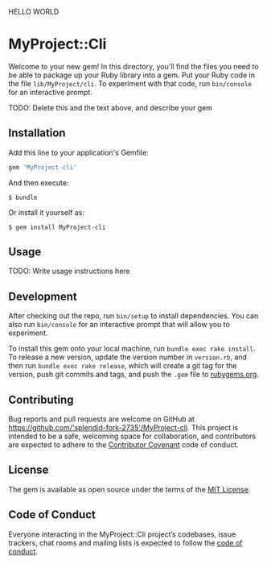 HELLO WORLD 
# MyProject::Cli

Welcome to your new gem! In this directory, you'll find the files you need to be able to package up your Ruby library into a gem. Put your Ruby code in the file `lib/MyProject/cli`. To experiment with that code, run `bin/console` for an interactive prompt.

TODO: Delete this and the text above, and describe your gem

## Installation

Add this line to your application's Gemfile:

```ruby
gem 'MyProject-cli'
```

And then execute:

    $ bundle

Or install it yourself as:

    $ gem install MyProject-cli

## Usage

TODO: Write usage instructions here

## Development

After checking out the repo, run `bin/setup` to install dependencies. You can also run `bin/console` for an interactive prompt that will allow you to experiment.

To install this gem onto your local machine, run `bundle exec rake install`. To release a new version, update the version number in `version.rb`, and then run `bundle exec rake release`, which will create a git tag for the version, push git commits and tags, and push the `.gem` file to [rubygems.org](https://rubygems.org).

## Contributing

Bug reports and pull requests are welcome on GitHub at https://github.com/'splendid-fork-2735'/MyProject-cli. This project is intended to be a safe, welcoming space for collaboration, and contributors are expected to adhere to the [Contributor Covenant](http://contributor-covenant.org) code of conduct.

## License

The gem is available as open source under the terms of the [MIT License](https://opensource.org/licenses/MIT).

## Code of Conduct

Everyone interacting in the MyProject::Cli project’s codebases, issue trackers, chat rooms and mailing lists is expected to follow the [code of conduct](https://github.com/'splendid-fork-2735'/MyProject-cli/blob/master/CODE_OF_CONDUCT.md).

